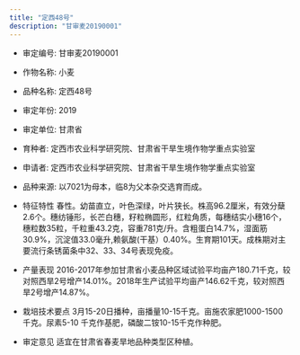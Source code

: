 ```yaml
---
title: "定西48号"
description: "甘审麦20190001"
---
```

* 审定编号:  甘审麦20190001

*  作物名称:  小麦

*  品种名称:  定西48号

*  审定年份:  2019

*  审定单位:  甘肃省

* 育种者:  定西市农业科学研究院、甘肃省干旱生境作物学重点实验室

*  申请者:  定西市农业科学研究院、甘肃省干旱生境作物学重点实验室

*  品种来源:  以7021为母本，临8为父本杂交选育而成。 

*  特征特性
春性。幼苗直立，叶色深绿，叶片狭长。株高96.2厘米，有效分蘖2.6个。穗纺锤形，长芒白穗，籽粒椭圆形，红粒角质，每穗结实小穗16个，穗粒数35粒，千粒重43.2克，容重781克/升。含粗蛋白14.7%，湿面筋30.9%，沉淀值33.0毫升,赖氨酸(干基）0.40%。生育期101天。成株期对主要流行条锈菌条中32、33、34号表现免疫。

*  产量表现
2016-2017年参加甘肃省小麦品种区域试验平均亩产180.71千克，较对照西旱2号增产14.01%。2018年生产试验平均亩产146.62千克，较对照西旱2号增产14.87%。

*  栽培技术要点
3月15-20日播种，亩播量10-15千克。亩施农家肥1000-1500 千克。尿素5-10 千克作基肥，磷酸二铵10-15千克作种肥。

*  审定意见
适宜在甘肃省春麦旱地品种类型区种植。
